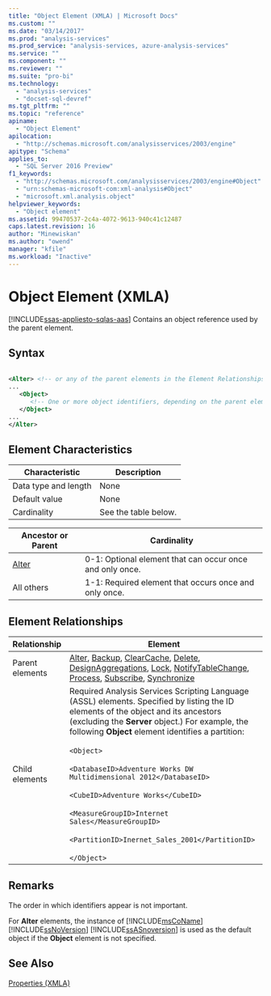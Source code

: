 ```yaml
---
title: "Object Element (XMLA) | Microsoft Docs"
ms.custom: ""
ms.date: "03/14/2017"
ms.prod: "analysis-services"
ms.prod_service: "analysis-services, azure-analysis-services"
ms.service: ""
ms.component: ""
ms.reviewer: ""
ms.suite: "pro-bi"
ms.technology: 
  - "analysis-services"
  - "docset-sql-devref"
ms.tgt_pltfrm: ""
ms.topic: "reference"
apiname: 
  - "Object Element"
apilocation: 
  - "http://schemas.microsoft.com/analysisservices/2003/engine"
apitype: "Schema"
applies_to: 
  - "SQL Server 2016 Preview"
f1_keywords: 
  - "http://schemas.microsoft.com/analysisservices/2003/engine#Object"
  - "urn:schemas-microsoft-com:xml-analysis#Object"
  - "microsoft.xml.analysis.object"
helpviewer_keywords: 
  - "Object element"
ms.assetid: 99470537-2c4a-4072-9613-940c41c12487
caps.latest.revision: 16
author: "Minewiskan"
ms.author: "owend"
manager: "kfile"
ms.workload: "Inactive"
---
```

# Object Element (XMLA)
[!INCLUDE[ssas-appliesto-sqlas-aas](../../../includes/ssas-appliesto-sqlas-aas.md)]
  Contains an object reference used by the parent element.  
  
## Syntax  
  
```xml  
  
<Alter> <!-- or any of the parent elements in the Element Relationships table -->  
...  
   <Object>  
      <!-- One or more object identifiers, depending on the parent element -->  
   </Object>  
...  
</Alter>  
```  
  
## Element Characteristics  
  
|Characteristic|Description|  
|--------------------|-----------------|  
|Data type and length|None|  
|Default value|None|  
|Cardinality|See the table below.|  
  
|Ancestor or Parent|Cardinality|  
|------------------------|-----------------|  
|[Alter](../../../analysis-services/xmla/xml-elements-commands/create-element-xmla.md)|0-1: Optional element that can occur once and only once.|  
|All others|1-1: Required element that occurs once and only once.|  
  
## Element Relationships  
  
|Relationship|Element|  
|------------------|-------------|  
|Parent elements|[Alter](../../../analysis-services/xmla/xml-elements-commands/alter-element-xmla.md), [Backup](../../../analysis-services/xmla/xml-elements-commands/backup-element-xmla.md), [ClearCache](../../../analysis-services/xmla/xml-elements-commands/clearcache-element-xmla.md), [Delete](../../../analysis-services/xmla/xml-elements-commands/delete-element-xmla.md), [DesignAggregations](../../../analysis-services/xmla/xml-elements-commands/designaggregations-element-xmla.md), [Lock](../../../analysis-services/xmla/xml-elements-commands/lock-element-xmla.md), [NotifyTableChange](../../../analysis-services/xmla/xml-elements-commands/notifytablechange-element-xmla.md), [Process](../../../analysis-services/xmla/xml-elements-commands/process-element-xmla.md), [Subscribe](../../../analysis-services/xmla/xml-elements-commands/subscribe-element-xmla.md), [Synchronize](../../../analysis-services/xmla/xml-elements-commands/synchronize-element-xmla.md)|  
|Child elements|Required Analysis Services Scripting Language (ASSL) elements. Specified by listing the ID elements of the object and its ancestors (excluding the **Server** object.) For example, the following **Object** element identifies a partition:<br /><br /> `<Object>`<br /><br /> `<DatabaseID>Adventure Works DW Multidimensional 2012</DatabaseID>`<br /><br /> `<CubeID>Adventure Works</CubeID>`<br /><br /> `<MeasureGroupID>Internet Sales</MeasureGroupID>`<br /><br /> `<PartitionID>Inernet_Sales_2001</PartitionID>`<br /><br /> `</Object>`|  
  
## Remarks  
 The order in which identifiers appear is not important.  
  
 For **Alter** elements, the instance of [!INCLUDE[msCoName](../../../includes/msconame-md.md)] [!INCLUDE[ssNoVersion](../../../includes/ssnoversion-md.md)] [!INCLUDE[ssASnoversion](../../../includes/ssasnoversion-md.md)] is used as the default object if the **Object** element is not specified.  
  
## See Also  
 [Properties &#40;XMLA&#41;](../../../analysis-services/xmla/xml-elements-properties/xml-elements-properties.md)  
  
  

